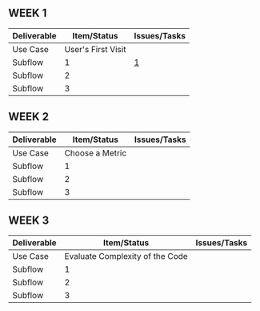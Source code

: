 ## WEEK 1

|  Deliverable | Item/Status  |  Issues/Tasks | 
|---|---|---|
| Use Case  |  User's First Visit |   |
| Subflow  | 1  | [1](https://github.ncsu.edu/umisra/csc510-project/projects/1#card-7206)  |
| Subflow  |  2 |   |
| Subflow  |  3 |   |

## WEEK 2

|  Deliverable | Item/Status  |  Issues/Tasks | 
|---|---|---|
| Use Case  |  Choose a Metric |   |
| Subflow  | 1  |   |
| Subflow  |  2 |   |
| Subflow  |  3 |   |

## WEEK 3

|  Deliverable | Item/Status  |  Issues/Tasks | 
|---|---|---|
| Use Case  |  Evaluate Complexity of the Code |   |
| Subflow  | 1  |   |
| Subflow  |  2 |   |
| Subflow  |  3 |   |
